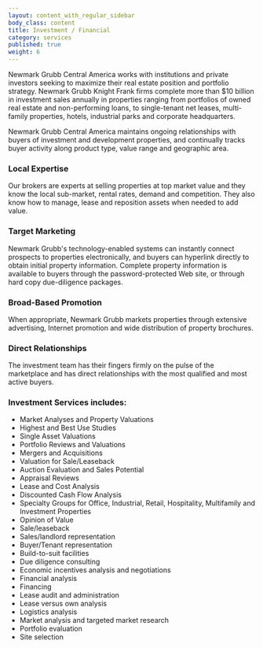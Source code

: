 ```yaml
---
layout: content_with_regular_sidebar
body_class: content
title: Investment / Financial
category: services
published: true
weight: 6
---
```

Newmark Grubb Central America works with institutions and private investors seeking to maximize their real estate position and portfolio strategy. Newmark Grubb Knight Frank firms complete more than $10 billion in investment sales annually in properties ranging from portfolios of owned real estate and non-performing loans, to single-tenant net leases, multi-family properties, hotels, industrial parks and corporate headquarters.

Newmark Grubb Central America maintains ongoing relationships with buyers of investment and development properties, and continually tracks buyer activity along product type, value range and geographic area.

### Local Expertise

Our brokers are experts at selling properties at top market value and they know the local sub-market, rental rates, demand and competition. They also know how to manage, lease and reposition assets when needed to add value.

### Target Marketing

Newmark Grubb's technology-enabled systems can instantly connect prospects to properties electronically, and buyers can hyperlink directly to obtain initial property information. Complete property information is available to buyers through the password-protected Web site, or through hard copy due-diligence packages.

### Broad-Based Promotion

When appropriate, Newmark Grubb markets properties through extensive advertising, Internet promotion and wide distribution of property brochures.

### Direct Relationships

The investment team has their fingers firmly on the pulse of the marketplace and has direct relationships with the most qualified and most active buyers.

### Investment Services includes:

- Market Analyses and Property Valuations
- Highest and Best Use Studies
- Single Asset Valuations
- Portfolio Reviews and Valuations
- Mergers and Acquisitions
- Valuation for Sale/Leaseback
- Auction Evaluation and Sales Potential
- Appraisal Reviews
- Lease and Cost Analysis
- Discounted Cash Flow Analysis
- Specialty Groups for Office, Industrial, Retail, Hospitality, Multifamily and Investment Properties
- Opinion of Value
- Sale/leaseback
- Sales/landlord representation
- Buyer/Tenant representation
- Build-to-suit facilities
- Due diligence consulting
- Economic incentives analysis and negotiations
- Financial analysis
- Financing
- Lease audit and administration
- Lease versus own analysis
- Logistics analysis
- Market analysis and targeted market research
- Portfolio evaluation
- Site selection
